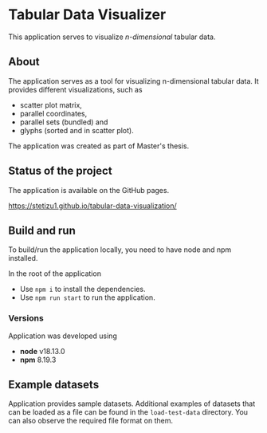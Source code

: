 # Tabular Data Visualizer
This application serves to visualize _n-dimensional_ tabular data.

## About
The application serves as a tool for visualizing n-dimensional tabular data. It provides different visualizations, such as
* scatter plot matrix,
* parallel coordinates,
* parallel sets (bundled) and
* glyphs (sorted and in scatter plot).

The application was created as part of Master's thesis.

## Status of the project
The application is available on the GitHub pages.

https://stetizu1.github.io/tabular-data-visualization/

## Build and run
To build/run the application locally, you need to have node and npm installed.  

In the root of the application
* Use `npm i` to install the dependencies.
* Use `npm run start` to run the application.

### Versions
Application was developed using
* **node** v18.13.0
* **npm** 8.19.3

## Example datasets
Application provides sample datasets. Additional examples of datasets that can be loaded as a file can be found in the `load-test-data` directory. You can also observe the required file format on them.
